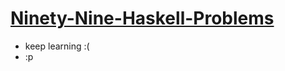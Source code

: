 # [Ninety-Nine-Haskell-Problems](https://wiki.haskell.org/H-99:_Ninety-Nine_Haskell_Problems)

- keep learning :(
- :p
